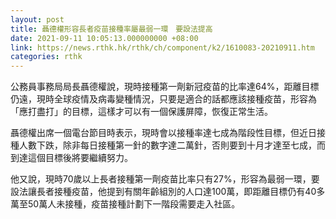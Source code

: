 ```yaml
---
layout: post
title: 聶德權形容長者疫苗接種率屬最弱一環　要設法提高
date: 2021-09-11 10:05:13.000000000 +08:00
link: https://news.rthk.hk/rthk/ch/component/k2/1610083-20210911.htm
categories: rthk
---
```


公務員事務局局長聶德權說，現時接種第一劑新冠疫苗的比率達64%，距離目標仍遠，現時全球疫情及病毒變種情況，只要是適合的話都應該接種疫苗，形容為「應打盡打」的目標，這樣才可以有一個保護屏障，恢復正常生活。

聶德權出席一個電台節目時表示，現時會以接種率達七成為階段性目標，但近日接種人數下跌，除非每日接種第一針的數字達二萬針，否則要到十月才達至七成，而到達這個目標後將要繼續努力。

他又說，現時70歲以上長者接種第一劑疫苗比率只有27%，形容為最弱一環，要設法讓長者接種疫苗，他提到有關年齡組別的人口達100萬，即距離目標仍有40多萬至50萬人未接種，疫苗接種計劃下一階段需要走入社區。
